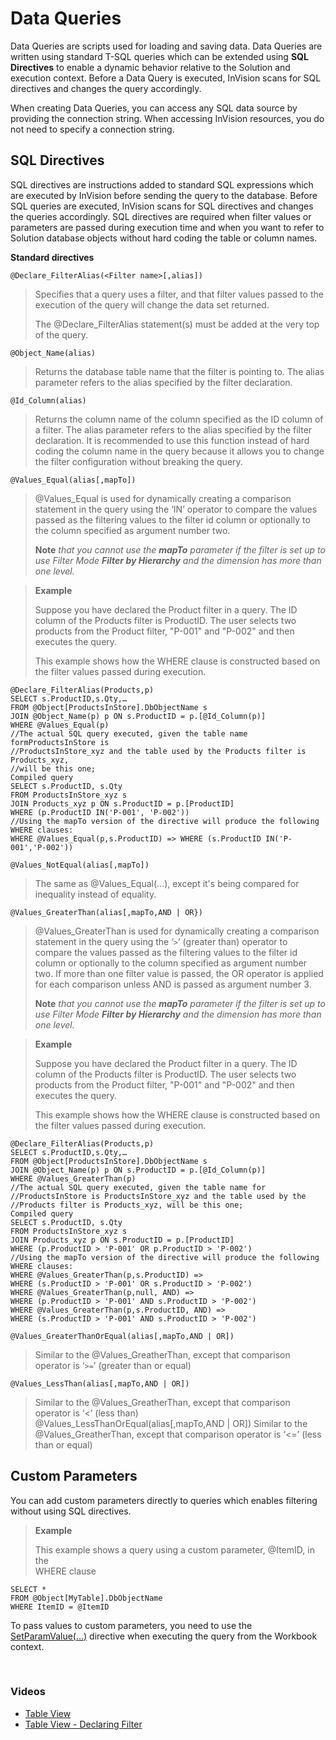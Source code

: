 
# Data Queries



Data Queries are scripts used for loading and saving data. Data Queries are written using standard T-SQL queries which can be extended using **SQL Directives** to enable a dynamic behavior relative to the Solution and execution context. Before a Data Query is executed, InVision scans for SQL directives and changes the query accordingly. 

When creating Data Queries, you can access any SQL data source by providing the connection string. When accessing InVision resources, you do not need to specify a connection string.
<br/>

## SQL Directives

SQL directives are instructions added to standard SQL expressions which are executed by InVision before sending the query to the database. Before SQL queries are executed, InVision scans for SQL directives and changes the queries accordingly. SQL directives are required when filter values or parameters are passed during execution time and when you want to refer to Solution database objects without hard coding the table or column names. 
<br/>

**Standard directives**

``@Declare_FilterAlias(<Filter name>[,alias])``
>
>Specifies that a query uses a filter, and that filter values passed to the execution of the query will change the data set returned.
>
>The @Declare_FilterAlias statement(s) must be added at the very top of the query.

``@Object_Name(alias)``
>
>Returns the database table name that the filter is pointing to. 
>The alias parameter refers to the alias specified by the filter declaration. 

``@Id_Column(alias)``
>
>Returns the column name of the column specified as the ID column of a filter. The alias parameter refers to the alias specified by the filter declaration. It is recommended to use this function instead of hard coding the column name in the query because it allows you to change the filter configuration without breaking the query.

``@Values_Equal(alias[,mapTo])``
>
>@Values_Equal is used for dynamically creating a comparison statement in the query using the ‘IN’ operator to compare the values passed as the filtering values to the filter id column or optionally to the column specified as argument number two. 
>
>**Note** *that you cannot use the **mapTo** parameter if the filter is set up to use Filter Mode **Filter by Hierarchy** and the dimension has more than one level.*

>**Example**
>
>Suppose you have declared the Product filter in a query. The ID column of the Products filter is ProductID. The user selects two products from the Product filter, "P-001" and "P-002" and then executes the query.
>
>This example shows how the WHERE clause is constructed based on the filter values passed during execution.
>
    @Declare_FilterAlias(Products,p)
    SELECT s.ProductID,s.Qty,… 
    FROM @Object[ProductsInStore].DbObjectName s
    JOIN @Object_Name(p) p ON s.ProductID = p.[@Id_Column(p)]
    WHERE @Values_Equal(p)
    //The actual SQL query executed, given the table name formProductsInStore is  
    //ProductsInStore_xyz and the table used by the Products filter is Products_xyz,  
    //will be this one;
    Compiled query
    SELECT s.ProductID, s.Qty
    FROM ProductsInStore_xyz s
    JOIN Products_xyz p ON s.ProductID = p.[ProductID]
    WHERE (p.ProductID IN('P-001', 'P-002'))
    //Using the mapTo version of the directive will produce the following WHERE clauses:
    WHERE @Values_Equal(p,s.ProductID) => WHERE (s.ProductID IN('P-001','P-002'))


``@Values_NotEqual(alias[,mapTo])``
>
>The same as @Values_Equal(…), except it's being compared for inequality instead of equality.

``@Values_GreaterThan(alias[,mapTo,AND | OR})``
>
>@Values_GreaterThan is used for dynamically creating a comparison statement in the query using the ‘``>``’  (greater than) operator to compare the values passed as the filtering values to the filter id column or optionally to the column specified as argument number two. If more than one filter value is passed, the OR operator is applied for each comparison unless AND is passed as argument number 3.
>
>**Note** *that you cannot use the **mapTo** parameter if the filter is set up to use Filter Mode **Filter by Hierarchy** and the dimension has more than one level.*

>**Example**
>
>Suppose you have declared the Product filter in a query. The ID column of the Products filter is ProductID. The user selects two products from the Product filter, "P-001" and "P-002" and then executes the query.
>
>This example shows how the WHERE clause is constructed based on the filter values passed during execution.
>
    @Declare_FilterAlias(Products,p)
    SELECT s.ProductID,s.Qty,… 
    FROM @Object[ProductsInStore].DbObjectName s
    JOIN @Object_Name(p) p ON s.ProductID = p.[@Id_Column(p)]
    WHERE @Values_GreaterThan(p)
    //The actual SQL query executed, given the table name for  
    //ProductsInStore is ProductsInStore_xyz and the table used by the  
    //Products filter is Products_xyz, will be this one;
    Compiled query
    SELECT s.ProductID, s.Qty
    FROM ProductsInStore_xyz s
    JOIN Products_xyz p ON s.ProductID = p.[ProductID]
    WHERE (p.ProductID > 'P-001' OR p.ProductID > 'P-002')
    //Using the mapTo version of the directive will produce the following WHERE clauses:
    WHERE @Values_GreaterThan(p,s.ProductID) =>  
    WHERE (s.ProductID > 'P-001' OR s.ProductID > 'P-002')
    WHERE @Values_GreaterThan(p,null, AND) =>  
    WHERE (p.ProductID > 'P-001' AND s.ProductID > 'P-002')
    WHERE @Values_GreaterThan(p,s.ProductID, AND) =>  
    WHERE (s.ProductID > 'P-001' AND s.ProductID > 'P-002')


``@Values_GreaterThanOrEqual(alias[,mapTo,AND | OR])``
>
>Similar to the @Values_GreatherThan, except that comparison operator is ‘``>=``’ (greater than or equal)

``@Values_LessThan(alias[,mapTo,AND | OR])``
>
>Similar to the @Values_GreatherThan, except that comparison operator is ‘<’ (less than)
>@Values_LessThanOrEqual(alias[,mapTo,AND | OR])
>Similar to the @Values_GreatherThan, except that comparison operator is ‘<=’ (less than or equal)

## Custom Parameters

You can add custom parameters directly to queries which enables filtering without using SQL directives. 

>**Example**
>
>This example shows a query using a custom parameter, @ItemID, in the  
WHERE clause
>
    SELECT *  
    FROM @Object[MyTable].DbObjectName
    WHERE ItemID = @ItemID


To pass values to custom parameters, you need to use the [SetParamValue(…)]() directive when executing the query from the Workbook context.

<br/>

### Videos

- [Table View](../../videos/tableview.md)
- [Table View - Declaring Filter](https://profitbasedocs.blob.core.windows.net/videos/Table%20View%20-%20Declaring%20Filter.mp4)

<br/>